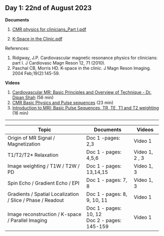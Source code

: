 **Day 1: 22nd of August 2023**
-------------------
**Documents**

1. [CMR physics for clinicians_Part I.pdf](../Week%201/Documents/CMR%20physics%20for%20clinicians_Part%20I.pdf) 

2. [K-Space in the Clinic.pdf](../Week%201/Documents/K-Space%20in%20the%20Clinic.pdf)

References:
1. Ridgway, J.P. Cardiovascular magnetic resonance physics for clinicians: part I. J Cardiovasc Magn Reson 12, 71 (2010).
2. Paschal CB, Morris HD. K-space in the clinic. J Magn Reson Imaging. 2004 Feb;19(2):145-59.

**Videos** 

1. [Cardiovascular MR: Basic Principles and Overview of Technique - Dr. Dipan Shah](https://www.youtube.com/watch?v=xQbWlyiRuWM&ab_channel=HoustonMethodistDeBakeyCVEducation) (56 min)
2. [CMR Basic Physics and Pulse sequences](https://www.youtube.com/watch?v=L-O2ktipseM&list=PLuaYT8-rtl8tUssoJMnRISB7Zeix0f6_q&index=4) (23 min)
3. [Introduction to MRI: Basic Pulse Sequences, TR, TE, T1 and T2 weighting](https://www.youtube.com/watch?v=kF1hM1Y5Cho&t=329s) (16 min)

----------------------------

|     Topic     |   Documents    |    Videos    |
| ------------- | ------------- | ------------- | 
| Origin of MR Signal / Magnetization  | Doc 1 -pages: 2,3 | Video 1  |
|  T1/T2/T2* Relaxation  | Doc 1 - pages: 4,5,6  |  Video 1, 2 , 3 |
|  Image weighting / T1W / T2W / PD  |  Doc 1 - pages: 13,14,15 | Video 1, 3|
|  Spin Echo / Gradient Echo / EPI |  Doc 1  - pages: 7, 8 | Video 1, 3  |
| Gradients / Spatial Localization / Slice / Phase / Readout  |   Doc 1 - pages: 8, 9, 10, 11 | Video 1 |
|  Image reconstruction / K-space / Parallel Imaging  | Doc 1 - pages: 10, 12 <br> Doc 2 - pages: 145-159 |   Video 1   |

<!--- Origin of MR Signal / Magnetization:  H3 -pages: 2,3 | M4

T1/T2/T2* Relaxation  | H3 - pages: 4,5,6 | M4 | M6 | M8

Image weighting / T1W / T2W / PD, H3 - pages: 13,14,15 | M4 | M8

Spin Echo / Gradient Echo / EPI , H3 - pages: 7, 8 | M4 | M8

Gradients / Spatial Localization / Slice / Phase / Readout, H3 - pages: 8, 9, 10, 11 | M4

Image reconstruction / K-space / Parallel Imaging, H3 - pages: 10, 12 | H4 - pages: 145-159 | M4  --->
